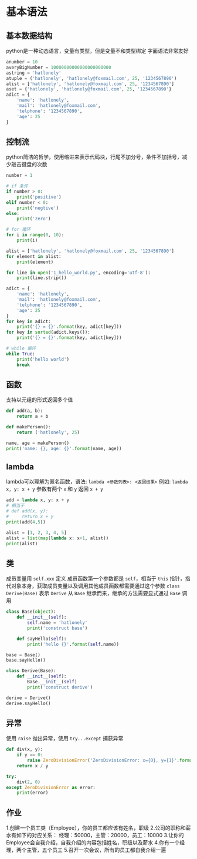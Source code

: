 # 基本语法

## 基本数据结构

python是一种动态语言，变量有类型，但是变量不和类型绑定
字面语法非常友好

```python
anumber = 10
averyBigNumber = 10000000000000000000000
astring = 'hatlonely'
atuple = ('hatlonely', 'hatlonely@foxmail.com', 25, '1234567890')
alist = ['hatlonely', 'hatlonely@foxmail.com', 25, '1234567890']
aset = {'hatlonely', 'hatlonely@foxmail.com', 25, '1234567890'}
adict = {
    'name': 'hatlonely',
    'mail': 'hatlonely@foxmail.com',
    'telphone': '1234567890',
    'age': 25
}
```

## 控制流

python简洁的哲学，使用缩进来表示代码块，行尾不加分号，条件不加括号，减少敲击键盘的次数

```python
number = 1

# if 条件
if number > 0:
    print('positive')
elif number < 0:
    print('negtive')
else:
    print('zero')

# for 循环
for i in range(0, 10):
    print(i)

alist = ['hatlonely', 'hatlonely@foxmail.com', 25, '1234567890']
for element in alist:
    print(element)

for line in open('1_hello_world.py', encoding='utf-8'):
    print(line.strip())

adict = {
    'name': 'hatlonely',
    'mail': 'hatlonely@foxmail.com',
    'telphone': '1234567890',
    'age': 25
}
for key in adict:
    print('{} = {}'.format(key, adict[key]))
for key in sorted(adict.keys()):
    print('{} = {}'.format(key, adict[key]))

# while 循环
while True:
    print('hello world')
    break
```

## 函数

支持以元组的形式返回多个值

```python
def add(a, b):
    return a + b

def makePerson():
    return ('hatlonely', 25)

name, age = makePerson()
print('name: {}, age: {}'.format(name, age))
```

## lambda

lambda可以理解为匿名函数，语法:
    `lambda <参数列表>: <返回结果>`
例如:
    `lambda x, y: x + y`
参数有两个 `x` 和 `y` 返回 `x + y`

```python
add = lambda x, y: x + y
# 相当于
# def add(x, y):
#     return x + y
print(add(4,5))

alist = [1, 2, 3, 4, 5]
alist = list(map(lambda x: x+1, alist))
print(alist)
```

## 类

成员变量用 `self.xxx` 定义
成员函数第一个参数都是 `self`，相当于 `this` 指针，指代对象本身，获取成员变量以及调用其他成员函数都需要通过这个参数
`class Derive(Base)` 表示 `Derive` 从 `Base` 继承而来，继承的方法需要显式通过 `Base` 调用

```python
class Base(object):
    def __init__(self):
        self.name = 'hatlonely'
        print('construct base')

    def sayHello(self):
        print('hello {}'.format(self.name))

base = Base()
base.sayHello()

class Derive(Base):
    def __init__(self):
        Base.__init__(self)
        print('construct derive')

derive = Derive()
derive.sayHello()
```

## 异常

使用 `raise` 抛出异常，使用 `try...except` 捕获异常

```python
def div(x, y):
    if y == 0:
        raise ZeroDivisionError('ZeroDivisionError: x={0}, y={1}'.format(x, y))
    return x / y

try:
    div(2, 0)
except ZeroDivisionError as error:
    print(error)
```

## 作业

1.创建一个员工类（Employee），你的员工都应该有姓名，职级
2.公司的职称和薪水有如下的对应关系： 经理：50000，主管：20000，员工：10000
3.让你的Employee会自我介绍，自我介绍的内容包括姓名，职级以及薪水
4.你有一个经理，两个主管，五个员工
5.召开一次会议，所有的员工都自我介绍一遍


